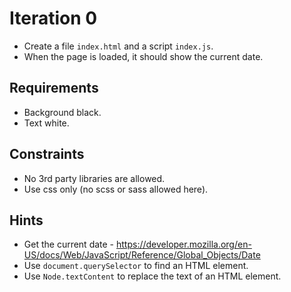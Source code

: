 # Iteration 0

* Create a file `index.html` and a script `index.js`.
* When the page is loaded, it should show the current date.

## Requirements
* Background black.
* Text white.

## Constraints
* No 3rd party libraries are allowed.
* Use css only (no scss or sass allowed here).

## Hints
* Get the current date - https://developer.mozilla.org/en-US/docs/Web/JavaScript/Reference/Global_Objects/Date
* Use `document.querySelector` to find an HTML element.
* Use `Node.textContent` to replace the text of an HTML element.
